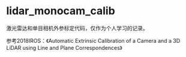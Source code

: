 # lidar_monocam_calib
激光雷达和单目相机外参标定代码，仅作为个人学习的记录。

参考2018IROS：《Automatic Extrinsic Calibration of a Camera and a 3D LiDAR using Line and Plane Correspondences》
